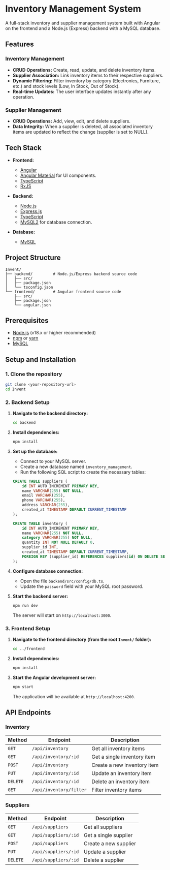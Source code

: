 # Inventory Management System

A full-stack inventory and supplier management system built with Angular on the frontend and a Node.js (Express) backend with a MySQL database.

## Features

### Inventory Management
- **CRUD Operations:** Create, read, update, and delete inventory items.
- **Supplier Association:** Link inventory items to their respective suppliers.
- **Dynamic Filtering:** Filter inventory by category (Electronics, Furniture, etc.) and stock levels (Low, In Stock, Out of Stock).
- **Real-time Updates:** The user interface updates instantly after any operation.

### Supplier Management
- **CRUD Operations:** Add, view, edit, and delete suppliers.
- **Data Integrity:** When a supplier is deleted, all associated inventory items are updated to reflect the change (supplier is set to NULL).

## Tech Stack

- **Frontend:**
  - [Angular](https://angular.io/)
  - [Angular Material](https://material.angular.io/) for UI components.
  - [TypeScript](https://www.typescriptlang.org/)
  - [RxJS](https://rxjs.dev/)

- **Backend:**
  - [Node.js](https://nodejs.org/)
  - [Express.js](https://expressjs.com/)
  - [TypeScript](https://www.typescriptlang.org/)
  - [MySQL2](https://github.com/sidorares/node-mysql2) for database connection.

- **Database:**
  - [MySQL](https://www.mysql.com/)

## Project Structure

```
Invent/
├── backend/         # Node.js/Express backend source code
│   ├── src/
│   ├── package.json
│   └── tsconfig.json
└── frontend/        # Angular frontend source code
    ├── src/
    ├── package.json
    └── angular.json
```

## Prerequisites

- [Node.js](https://nodejs.org/en/download/) (v18.x or higher recommended)
- [npm](https://www.npmjs.com/get-npm) or [yarn](https://yarnpkg.com/)
- [MySQL](https://dev.mysql.com/downloads/mysql/)

## Setup and Installation

### 1. Clone the repository

```bash
git clone <your-repository-url>
cd Invent
```

### 2. Backend Setup

1.  **Navigate to the backend directory:**
    ```bash
    cd backend
    ```

2.  **Install dependencies:**
    ```bash
    npm install
    ```

3.  **Set up the database:**
    - Connect to your MySQL server.
    - Create a new database named `inventory_management`.
    - Run the following SQL script to create the necessary tables:

    ```sql
    CREATE TABLE suppliers (
        id INT AUTO_INCREMENT PRIMARY KEY,
        name VARCHAR(255) NOT NULL,
        email VARCHAR(255),
        phone VARCHAR(255),
        address VARCHAR(255),
        created_at TIMESTAMP DEFAULT CURRENT_TIMESTAMP
    );

    CREATE TABLE inventory (
        id INT AUTO_INCREMENT PRIMARY KEY,
        name VARCHAR(255) NOT NULL,
        category VARCHAR(255) NOT NULL,
        quantity INT NOT NULL DEFAULT 0,
        supplier_id INT,
        created_at TIMESTAMP DEFAULT CURRENT_TIMESTAMP,
        FOREIGN KEY (supplier_id) REFERENCES suppliers(id) ON DELETE SET NULL
    );
    ```

4.  **Configure database connection:**
    - Open the file `backend/src/config/db.ts`.
    - Update the `password` field with your MySQL root password.

5.  **Start the backend server:**
    ```bash
    npm run dev
    ```
    The server will start on `http://localhost:3000`.

### 3. Frontend Setup

1.  **Navigate to the frontend directory (from the root `Invent/` folder):**
    ```bash
    cd ../frontend
    ```

2.  **Install dependencies:**
    ```bash
    npm install
    ```

3.  **Start the Angular development server:**
    ```bash
    npm start
    ```
    The application will be available at `http://localhost:4200`.

## API Endpoints

### Inventory

| Method | Endpoint             | Description                  |
|--------|----------------------|------------------------------|
| `GET`  | `/api/inventory`     | Get all inventory items      |
| `GET`  | `/api/inventory/:id` | Get a single inventory item  |
| `POST` | `/api/inventory`     | Create a new inventory item  |
| `PUT`  | `/api/inventory/:id` | Update an inventory item     |
| `DELETE`| `/api/inventory/:id` | Delete an inventory item     |
| `GET`  | `/api/inventory/filter`| Filter inventory items       |

### Suppliers

| Method | Endpoint           | Description            |
|--------|--------------------|------------------------|
| `GET`  | `/api/suppliers`   | Get all suppliers      |
| `GET`  | `/api/suppliers/:id`| Get a single supplier  |
| `POST` | `/api/suppliers`   | Create a new supplier  |
| `PUT`  | `/api/suppliers/:id`| Update a supplier      |
| `DELETE`| `/api/suppliers/:id`| Delete a supplier      |
